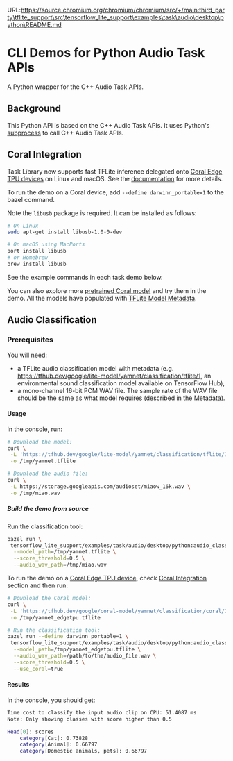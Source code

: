 URL:https://source.chromium.org/chromium/chromium/src/+/main:third_party\tflite_support\src\tensorflow_lite_support\examples\task\audio\desktop\python\README.md
# CLI Demos for Python Audio Task APIs

A Python wrapper for the C++ Audio Task APIs.

## Background

This Python API is based on the C++ Audio Task APIs. It uses Python's
[subprocess](https://docs.python.org/3/library/subprocess.html) to call C++ Audio
Task APIs.

## Coral Integration

Task Library now supports fast TFLite inference delegated onto
[Coral Edge TPU devices](https://coral.ai/docs/edgetpu/inference/) on Linux and
macOS. See the
[documentation](https://www.tensorflow.org/lite/inference_with_metadata/task_library/overview#run_task_library_with_delegates)
for more details.

To run the demo on a Coral device, add `--define darwinn_portable=1` to the
bazel command.

Note the `libusb` package is required. It can be installed as follows:

```bash
# On Linux
sudo apt-get install libusb-1.0-0-dev

# On macOS using MacPorts
port install libusb
# or Homebrew
brew install libusb
```

See the example commands in each task demo below.

You can also explore more [pretrained Coral model](https://coral.ai/models) and
try them in the demo. All the models have populated with
[TFLite Model Metadata](https://www.tensorflow.org/lite/convert/metadata).

## Audio Classification

### Prerequisites
You will need:

-   a TFLite audio classification model with metadata (e.g.
    https://tfhub.dev/google/lite-model/yamnet/classification/tflite/1, an
    environmental sound classification model available on TensorFlow Hub),
-   a mono-channel 16-bit PCM WAV file. The sample rate of the WAV file should
    be the same as what model requires (described in the Metadata).

#### Usage

In the console, run:

```bash
# Download the model:
curl \
 -L 'https://tfhub.dev/google/lite-model/yamnet/classification/tflite/1?lite-format=tflite' \
 -o /tmp/yamnet.tflite

# Download the audio file:
curl \
 -L https://storage.googleapis.com/audioset/miaow_16k.wav \
 -o /tmp/miao.wav
```

##### Build the demo from source

Run the classification tool:

```bash
bazel run \
 tensorflow_lite_support/examples/task/audio/desktop/python:audio_classifier_demo -- \
  --model_path=/tmp/yamnet.tflite \
  --score_threshold=0.5 \
  --audio_wav_path=/tmp/miao.wav
```

To run the demo on a [Coral Edge TPU device](https://coral.ai/products/), check
[Coral Integration](#coral-integration) section and then run:

```bash
# Download the Coral model:
curl \
 -L 'https://tfhub.dev/google/coral-model/yamnet/classification/coral/1?coral-format=tflite' \
 -o /tmp/yamnet_edgetpu.tflite

# Run the classification tool:
bazel run --define darwinn_portable=1 \
 tensorflow_lite_support/examples/task/audio/desktop/python:audio_classifier_demo -- \
  --model_path=/tmp/yamnet_edgetpu.tflite \
  --audio_wav_path=/path/to/the/audio_file.wav \
  --score_threshold=0.5 \
  --use_coral=true
```

#### Results

In the console, you should get:

```bash
Time cost to classify the input audio clip on CPU: 51.4087 ms
Note: Only showing classes with score higher than 0.5

Head[0]: scores
	category[Cat]: 0.73828
	category[Animal]: 0.66797
	category[Domestic animals, pets]: 0.66797
```